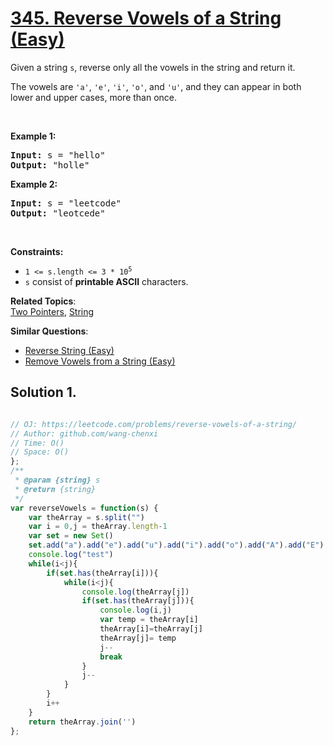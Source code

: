 # [345. Reverse Vowels of a String (Easy)](https://leetcode.com/problems/reverse-vowels-of-a-string/)

<p>Given a string <code>s</code>, reverse only all the vowels in the string and return it.</p>

<p>The vowels are <code>'a'</code>, <code>'e'</code>, <code>'i'</code>, <code>'o'</code>, and <code>'u'</code>, and they can appear in both lower and upper cases, more than once.</p>

<p>&nbsp;</p>
<p><strong class="example">Example 1:</strong></p>
<pre><strong>Input:</strong> s = "hello"
<strong>Output:</strong> "holle"
</pre><p><strong class="example">Example 2:</strong></p>
<pre><strong>Input:</strong> s = "leetcode"
<strong>Output:</strong> "leotcede"
</pre>
<p>&nbsp;</p>
<p><strong>Constraints:</strong></p>

<ul>
	<li><code>1 &lt;= s.length &lt;= 3 * 10<sup>5</sup></code></li>
	<li><code>s</code> consist of <strong>printable ASCII</strong> characters.</li>
</ul>


**Related Topics**:  
[Two Pointers](https://leetcode.com/tag/two-pointers/), [String](https://leetcode.com/tag/string/)

**Similar Questions**:
* [Reverse String (Easy)](https://leetcode.com/problems/reverse-string/)
* [Remove Vowels from a String (Easy)](https://leetcode.com/problems/remove-vowels-from-a-string/)

## Solution 1.

```js

// OJ: https://leetcode.com/problems/reverse-vowels-of-a-string/
// Author: github.com/wang-chenxi
// Time: O()
// Space: O()
};
/**
 * @param {string} s
 * @return {string}
 */
var reverseVowels = function(s) {
    var theArray = s.split("")
    var i = 0,j = theArray.length-1
    var set = new Set()
    set.add("a").add("e").add("u").add("i").add("o").add("A").add("E").add("O").add("U").add("I")
    console.log("test")
    while(i<j){
        if(set.has(theArray[i])){
            while(i<j){
                console.log(theArray[j])
                if(set.has(theArray[j])){
                    console.log(i,j)
                    var temp = theArray[i]
                    theArray[i]=theArray[j]
                    theArray[j]= temp
                    j--
                    break
                }
                j--
            }
        }
        i++
    }
    return theArray.join('')
};

```